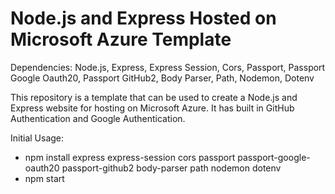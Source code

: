 # Node.js and Express Hosted on Microsoft Azure Template

Dependencies: Node.js, Express, Express Session, Cors, Passport, Passport Google Oauth20, Passport GitHub2, Body Parser, Path, Nodemon, Dotenv

This repository is a template that can be used to create a Node.js and Express website for hosting on Microsoft Azure. It has built in GitHub Authentication and Google Authentication. 

Initial Usage:
- npm install express express-session cors passport passport-google-oauth20 passport-github2 body-parser path nodemon dotenv
- npm start


